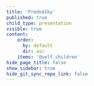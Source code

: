 ```yaml
---
title: 'Prednášky'
published: true
child_type: presentation
visible: true
content:
    order:
      by: default
      dir: asc
    items: '@self.children'
hide_page_title: false
show_sidebar: true
hide_git_sync_repo_link: false
---
```

